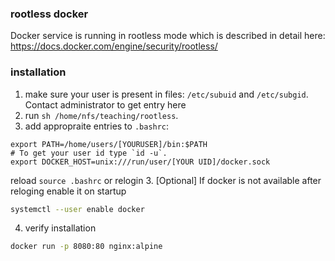 ### **rootless docker**

Docker service is running in rootless mode which is described in detail here:
https://docs.docker.com/engine/security/rootless/

### **installation**

1. make sure your user is present in files: `/etc/subuid` and `/etc/subgid`. Contact administrator to get entry here
2. run `sh /home/nfs/teaching/rootless`.
3. add appropraite entries to `.bashrc`:
 ```
 export PATH=/home/users/[YOURUSER]/bin:$PATH
 # To get your user id type `id -u`.
 export DOCKER_HOST=unix:///run/user/[YOUR UID]/docker.sock 
 ```
 reload `source .bashrc` or relogin
3. [Optional] If docker is not available after reloging enable it on startup 
```bash
systemctl --user enable docker
```
4. verify installation
```bash
docker run -p 8080:80 nginx:alpine
```